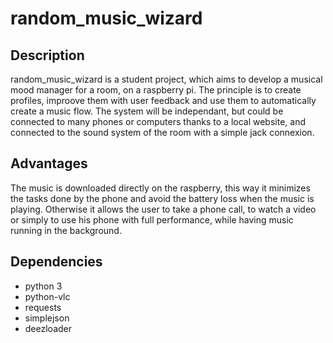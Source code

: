 # random_music_wizard
## Description
random_music_wizard is a student project, which aims to develop a musical mood manager for a room, on a raspberry pi. The principle is to create profiles, improove them with user feedback and use them to automatically create a music flow. The system will be independant, but could be connected to many phones or computers thanks to a local website, and connected to the sound system of the room with a simple jack connexion.
## Advantages
The music is downloaded directly on the raspberry, this way it minimizes the tasks done by the phone and avoid the battery loss when the music is playing. Otherwise it allows the user to take a phone call, to watch a video or simply to use his phone with full performance, while having music running in the background.
## Dependencies
- python 3
- python-vlc
- requests
- simplejson
- deezloader
